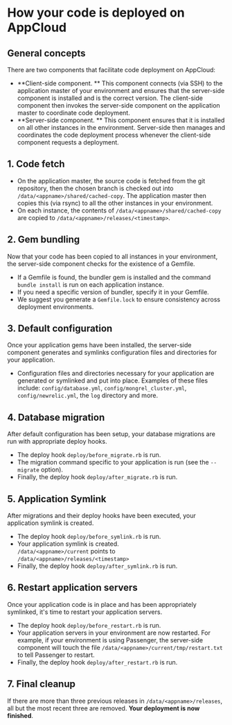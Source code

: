 # How your code is deployed on AppCloud

## General concepts

There are two components that facilitate code deployment on AppCloud:

* **Client-side component. **
This component connects (via SSH) to the application master of your environment and ensures that the server-side component is installed and is the correct version.  The client-side
component then invokes the server-side component on the application master to coordinate code deployment.
* **Server-side component. **
This component ensures that it is installed on all other instances in the environment.  Server-side then manages and coordinates the code deployment process
whenever the client-side component requests a deployment.

## 1. Code fetch

- On the application master, the source code is fetched from the git repository, then the chosen branch is checked out into `/data/<appname>/shared/cached-copy`. The application master then copies this (via rsync) to all the other instances in your environment.
- On each instance, the contents of `/data/<appname>/shared/cached-copy` are copied to `/data/<appname>/releases/<timestamp>`. 

## 2. Gem bundling
Now that your code has been copied to all instances in your environment, the server-side component checks for the existence of a Gemfile.


- If a Gemfile is found, the bundler gem is installed and the command `bundle install` is run on each application instance.
- If you need a specific version of bundler, specify it in your Gemfile.
- We suggest you generate a `Gemfile.lock` to ensure consistency across deployment environments.

## 3. Default configuration
Once your application gems have been installed, the server-side component generates and symlinks configuration files and directories for your application.

- Configuration files and directories necessary for your application are generated or symlinked and put into place.
  Examples of these files include: `config/database.yml`, `config/mongrel_cluster.yml`, `config/newrelic.yml`, the `log` directory and more.

## 4. Database migration
After default configuration has been setup, your database migrations are run with appropriate deploy hooks.

* The deploy hook `deploy/before_migrate.rb` is run.
* The migration command specific to your application is run (see the `--migrate` option).
* Finally, the deploy hook `deploy/after_migrate.rb` is run.

## 5. Application Symlink
After migrations and their deploy hooks have been executed, your application symlink is created.

* The deploy hook `deploy/before_symlink.rb` is run.
* Your application symlink is created. <br />
`/data/<appname>/current` points to `/data/<appname>/releases/<timestamp>`
* Finally, the deploy hook `deploy/after_symlink.rb` is run.

## 6. Restart application servers
Once your application code is in place and has been appropriately symlinked, it's time to restart your application servers.

* The deploy hook `deploy/before_restart.rb` is run.
* Your application servers in your environment are now restarted. For example, if your environment is using Passenger, the server-side component will touch the file `/data/<appname>/current/tmp/restart.txt` to tell Passenger to restart.
* Finally, the deploy hook `deploy/after_restart.rb` is run.

## 7. Final cleanup

If there are more than three previous releases in `/data/<appname>/releases`, all but the most recent three are removed. **Your deployment is now finished**.